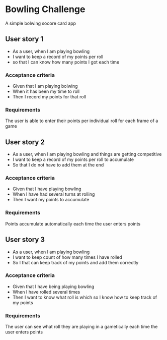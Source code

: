 
Bowling Challenge
=================

A simple bolwing socore card app

## User story 1

* As a user, when I am playing bowling
* I want to keep a record of my points per roll
* so that I can know how many points I got each time

### Acceptance criteria

* Given that I am playing bolwing
* When it has been my time to roll
* Then I record my points for that roll

### Requirements

The user is able to enter their points per individual roll for each frame of a game



## User story 2

* As a user, when I am playing bowling and things are getting competitive
* I want to keep a record of my points per roll to accumulate
* So that I do not have to add them at the end

### Acceptance criteria

* Given that I have playing bowling
* When I have had several turns at rolling
* Then I want my points to accumulate

### Requirements

Points accumulate automatically each time the user enters points


## User story 3

* As a user, when I am playing bowling
* I want to keep count of how many times I have rolled
* So I that can keep track of my points and add them correctly

### Acceptance criteria

* Given that I have being playing bowling
* When I have rolled several times
* Then I want to know what roll is which so I know how to keep track of my points

### Requirements
The user can see what roll they are playing in a gametically each time the user enters points

